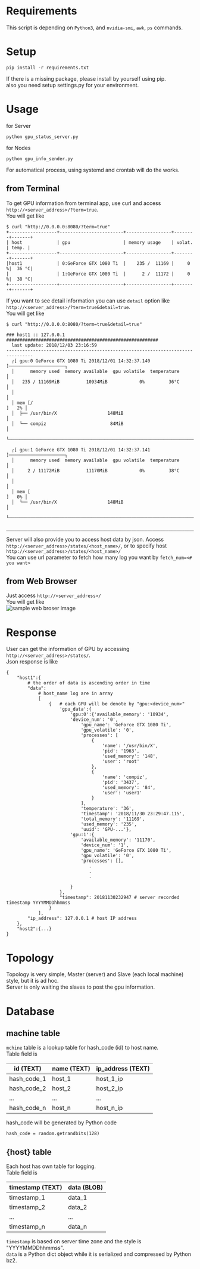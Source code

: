 # Requirements
This script is depending on `Python3`, and `nvidia-smi`, `awk`, `ps` commands.  

# Setup
```
pip install -r requirements.txt
```  
If there is a missing package, please install by yourself using pip.  
also you need setup settings.py for your environment.   

# Usage
for Server  
```
python gpu_status_server.py
```  
  
for Nodes
```
python gpu_info_sender.py
```  
   
For automatical process, using systemd and crontab will do the works.  

## from Terminal
To get GPU information from terminal app, use curl and access `http://<server_address>/?term=true`.  
You will get like  
```
$ curl "http://0.0.0.0:8080/?term=true"
+------------------+------------------------+-----------------+--------+-------+
| host             | gpu                    | memory usage    | volat. | temp. |
+------------------+------------------------+-----------------+--------+-------+
|host1             | 0:GeForce GTX 1080 Ti  |    235 /  11169 |     0 %|  36 °C|
|                  | 1:GeForce GTX 1080 Ti  |      2 /  11172 |     0 %|  38 °C|
+------------------+------------------------+-----------------+--------+-------+
```

If you want to see detail information you can use `detail` option like `http://<server_address>/?term=true&detail=true`.  
You will get like  
```
$ curl "http://0.0.0.0:8080/?term=true&detail=true"

### host1 :: 127.0.0.1 #########################################################
  last update: 2018/12/03 23:16:59
--------------------------------------------------------------------------------
  ┌[ gpu:0 GeForce GTX 1080 Ti 2018/12/01 14:32:37.140 ]─────────────────────┐
  │      memory used  memory available  gpu volatile  temperature            │
  │   235 / 11169MiB          10934MiB            0%         36°C            │
  │                                                                          │
  │ mem [/                                                            ]   2% │
  │  ├── /usr/bin/X                   148MiB                                 │
  │  └── compiz                        84MiB                                 │
  └──────────────────────────────────────────────────────────────────────────┘

  ┌[ gpu:1 GeForce GTX 1080 Ti 2018/12/01 14:32:37.141 ]─────────────────────┐
  │      memory used  memory available  gpu volatile  temperature            │
  │     2 / 11172MiB          11170MiB            0%         38°C            │
  │                                                                          │
  │ mem [                                                             ]   0% │
  │  └── /usr/bin/X                   148MiB                                 │
  └──────────────────────────────────────────────────────────────────────────┘

________________________________________________________________________________

```
  
Server will also provide you to access host data by json.
Access `http://<server_address>/states/<host_name>/`, or to specify host `http://<server_address>/states/<host_name>/`  
You can use url parameter to fetch how many log you want by `fetch_num=<# you want>`  

## from Web Browser
Just access `http://<server_address>/`  
You will get like  
![sample web broser image](imgs/browser_sample_resized.png "sample")
  
# Response
User can get the information of GPU by accessing `http://<server_address>/states/`.  
Json response is like
```
{
    "host1":{
        # the order of data is ascending order in time
        "data":
            # host_name log are in array
            [ 
                {   # each GPU will be denote by "gpu:<device_num>"
                    'gpu_data':{
                        'gpu:0':{'available_memory': '10934',
                        'device_num': '0',
                            'gpu_name': 'GeForce GTX 1080 Ti',
                            'gpu_volatile': '0',
                            'processes': [
                                {
                                    'name': '/usr/bin/X',
                                    'pid': '1963',
                                    'used_memory': '148',
                                    'user': 'root'
                                },
                                {
                                    'name': 'compiz',
                                    'pid': '3437',
                                    'used_memory': '84',
                                    'user': 'user1'
                                }
                            ],
                            'temperature': '36',
                            'timestamp': '2018/11/30 23:29:47.115',
                            'total_memory': '11169',
                            'used_memory': '235',
                            'uuid': 'GPU-...'},
                        'gpu:1':{
                            'available_memory': '11170',
                            'device_num': '1',
                            'gpu_name': 'GeForce GTX 1080 Ti',
                            'gpu_volatile': '0',
                            'processes': [],
                               .
                               .
                               .

                        }
                    },
                    "timestamp": 20181130232947 # server recorded timestamp YYYYMMDDhhmmss
                }
            ],
        "ip_address": 127.0.0.1 # host IP address
    },
    "host2":{...}
}
```

# Topology
Topology is very simple, Master (server) and Slave (each local machine) style, but it is ad hoc.  
Server is only waiting the slaves to post the gpu information.  

# Database
## machine table
`mchine` table is a lookup table for hash_code (id) to host name.  
Table field is

| id (TEXT) | name (TEXT)| ip_address (TEXT)|
|-----------|------------|------------|
| hash_code_1 | host_1 | host_1_ip |
| hash_code_2 | host_2 | host_2_ip |
| ... | ... | ... |
| hash_code_n | host_n | host_n_ip |
  
hash_code will be generated by Python code  
```
hash_code = random.getrandbits(128)
```
  
## {host} table
Each host has own table for logging.  
Table field is  

| timestamp (TEXT) | data (BLOB)|
|-----------|------------| 
| timestamp_1 | data_1 |
| timestamp_2 | data_2 |
| ... | ... |
| timestamp_n | data_n |
  
`timestamp` is based on server time zone and the style is "YYYYMMDDhhmmss".  
`data` is a Python dict object while it is serialized and compressed by Python bz2.  
